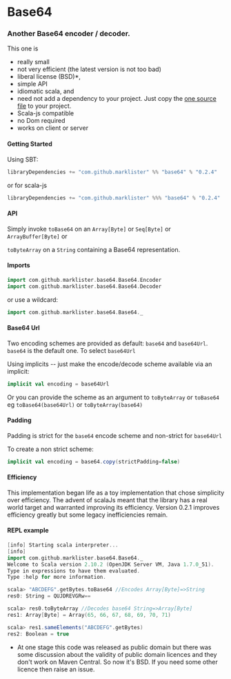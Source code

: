 # Base64

### Another Base64 encoder / decoder.

This one is 
 + really small
 + not very efficient (the latest version is not too bad)
 + liberal license (BSD)*,
 + simple API
 + idiomatic scala, and 
 + need not add a dependency to your project.  Just copy the [one source file](https://github.com/marklister/base64/blob/master/shared/src/main/scala/Base64.scala) to your project.
 + Scala-js compatible
 + no Dom required
 + works on client or server 
 
#### Getting Started

Using SBT:
```sbt
libraryDependencies += "com.github.marklister" %% "base64" % "0.2.4"
```
or for scala-js
```sbt
libraryDependencies += "com.github.marklister" %%% "base64" % "0.2.4"
```

#### API

Simply invoke `toBase64` on an `Array[Byte]`  or `Seq[Byte]` or `ArrayBuffer[Byte]` or

`toByteArray` on a `String` containing a Base64 representation.

#### Imports

```scala
import com.github.marklister.base64.Base64.Encoder 
import com.github.marklister.base64.Base64.Decoder
```

or use a wildcard:

```scala
import com.github.marklister.base64.Base64._
```

#### Base64 Url

Two encoding schemes are provided as default: `base64` and `base64Url`.  `base64` is the default one.  To select
`base64Url`

Using implicits -- just make the encode/decode scheme available via an implicit:

```scala
implicit val encoding = base64Url
```

Or you can provide the scheme as an argument to `toByteArray` or `toBase64` eg `toBase64(base64Url)` or `toByteArray(base64)`

#### Padding

Padding is strict for the `base64` encode scheme and non-strict for `base64Url`

To create a non strict scheme:

```scala
implicit val encoding = base64.copy(strictPadding=false)
```

#### Efficiency

This implementation began life as a toy implementation that chose simplicity over efficiency.
The advent of scalaJs meant that the library has a real world target and warranted
improving its efficiency.  Version 0.2.1 improves efficiency greatly but some legacy inefficiencies remain. 

#### REPL example

```sbt
[info] Starting scala interpreter...
[info] 
import com.github.marklister.base64.Base64._
Welcome to Scala version 2.10.2 (OpenJDK Server VM, Java 1.7.0_51).
Type in expressions to have them evaluated.
Type :help for more information.

scala> "ABCDEFG".getBytes.toBase64 //Encodes Array[Byte]=>String
res0: String = QUJDREVGRw==

scala> res0.toByteArray //Decodes base64 String=>Array[Byte]
res1: Array[Byte] = Array(65, 66, 67, 68, 69, 70, 71)

scala> res1.sameElements("ABCDEFG".getBytes)
res2: Boolean = true
```


* At one stage this code was released as public domain but there was some discussion about the validity of public
  domain licences and they don't work on Maven Central.  So now it's BSD.  If you need some other licence then raise an
  issue.
